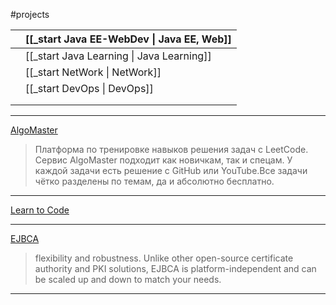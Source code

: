 #projects

|     | [[_start Java EE-WebDev \| Java EE, Web]] |
| --- | ----------------------------------------- |
|     | [[_start Java Learning \| Java Learning]] |
|     | [[_start NetWork \| NetWork]]             |
|     | [[_start DevOps \| DevOps]]               |
|     |                                           |
|     |                                           |








---
[AlgoMaster](https://algomaster.io)
>Платформа по тренировке навыков решения задач с LeetCode. Сервис AlgoMaster подходит как новичкам, так и спецам. У каждой задачи есть решение с GitHub или YouTube.Все задачи чётко разделены по темам, да и абсолютно бесплатно.

---
[Learn to Code](https://www.w3schools.com)

---
[EJBCA](https://www.ejbca.org/about/)
>flexibility and robustness. Unlike other open-source certificate authority and PKI solutions, EJBCA is platform-independent and can be scaled up and down to match your needs.

---
















